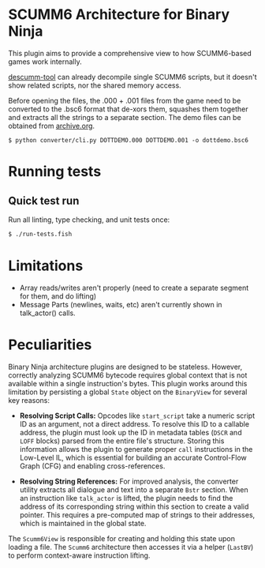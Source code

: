 # SCUMM6 Architecture for Binary Ninja

This plugin aims to provide a comprehensive view to how SCUMM6-based games work
internally.

[descumm-tool](https://github.com/scummvm/scummvm-tools/blob/master/engines/scumm/descumm-tool.cpp)
can already decompile single SCUMM6 scripts, but it doesn't show related
scripts, nor the shared memory access.

Before opening the files, the .000 + .001 files from the game need to be
converted to the .bsc6 format that de-xors them, squashes them together and
extracts all the strings to a separate section. The demo files can be obtained
from
[archive.org](https://archive.org/download/DayOfTheTentacleDemo/DOTTDEMO.ZIP).

```
$ python converter/cli.py DOTTDEMO.000 DOTTDEMO.001 -o dottdemo.bsc6
```

# Running tests

## Quick test run

Run all linting, type checking, and unit tests once:

```bash
$ ./run-tests.fish
```

# Limitations

* Array reads/writes aren't properly (need to create a separate segment for them, and do lifting)
* Message Parts (newlines, waits, etc) aren't currently shown in talk_actor() calls.

# Peculiarities

Binary Ninja architecture plugins are designed to be stateless. However, correctly analyzing SCUMM6 bytecode requires global context that is not available within a single instruction's bytes. This plugin works around this limitation by persisting a global `State` object on the `BinaryView` for several key reasons:

*   **Resolving Script Calls:** Opcodes like `start_script` take a numeric script ID as an argument, not a direct address. To resolve this ID to a callable address, the plugin must look up the ID in metadata tables (`DSCR` and `LOFF` blocks) parsed from the entire file's structure. Storing this information allows the plugin to generate proper `call` instructions in the Low-Level IL, which is essential for building an accurate Control-Flow Graph (CFG) and enabling cross-references.

*   **Resolving String References:** For improved analysis, the converter utility extracts all dialogue and text into a separate `Bstr` section. When an instruction like `talk_actor` is lifted, the plugin needs to find the address of its corresponding string within this section to create a valid pointer. This requires a pre-computed map of strings to their addresses, which is maintained in the global state.

The `Scumm6View` is responsible for creating and holding this state upon loading a file. The `Scumm6` architecture then accesses it via a helper (`LastBV`) to perform context-aware instruction lifting.
